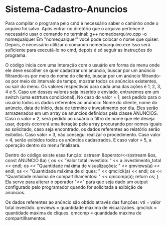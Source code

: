 # Sistema-Cadastro-Anuncios

Para compilar o programa pelo cmd é necessário saber o caminho onde o arquivo foi salvo. Após entrar no diretório que o arquivo pertence é necessário usar o comando no terminal: 
g++ nomedoarquivo.cpp -o nomequalquer
Em "nomequalquer" você pode colocar o nome que quiser.
Depois, é necessário utilizar o comando
nomedoarquivo.exe
Isso será suficiente para executá-lo no cmd, depois é só seguir as instruções do programa.

O código inicia com uma interação com o usuário em forma de menu onde ele deve escolher se quer cadastrar um anúncio, buscar por um anúncio filtrando-os por meio do nome do cliente, buscar por um anúncio filtrando-os por meio do intervalo de tempo, mostrar todos os anúncios existentes, ou sair do menu. Os valores respectivos para cada uma das ações é 1, 2, 3, 4 e 5. Caso um desses valores seja inserido e enviado, entraremos em um switch (uma estrtura condicional). No caso do valor = 1, será pedido para o usuário todos os dados referentes ao anúncio: Nome do cliente, nome do anúncio, data de início, data de término e investimento por dia. Eles serão armazenados em um array de anuncios definidos pela classe ANUNCIOS. Caso o valor = 2, será pedido ao usuário o filtro de nome que ele deseja usar, depois ocorrerá uma iteração pelo array procurando por nomes iguais ao solicitado, caso seja encontrado, os dados referentes ao relatório serão exibidos. Caso valor = 3, não consegui realizar o procedimento. Caso valor = 4, serão exibidos todos os anúncios cadastrados. E caso valor = 5, a operação dentro do menu finalizará. 

Dentro do código existe essa função:
ostream &operator<<(ostream &os, const ANUNCIO &a)
{
    os << "Valor total investido: " << a.investimento_total << endl;
    os << "Quantidade máxima de visualizações: " << qmviews(a) << endl;
    os << "Quantidade máxima de cliques: " << qmclick(a) << endl;
    os << "Quantidade máxima de compartilhamentos: " << qmcomp(a);
    return os;
}
Ela serve para alterar o operador "<<" para que seja dado um output configurado pelo programador quando for solicitada a exibição de anúncios.  

Os dados referentes ao anúncio são obtido através das funções:
vti = valor total investido.
qmviews = quantidade máxima de visualizaões.
qmclick = quantidade máxima de cliques.
qmcomp = quantidade máxima de compartilhamentos.
